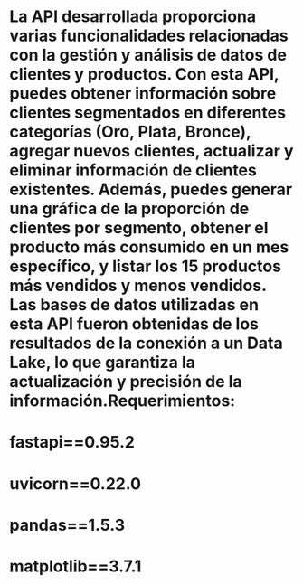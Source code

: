 # La API desarrollada proporciona varias funcionalidades relacionadas con la gestión y análisis de datos de clientes y productos. Con esta API, puedes obtener información sobre clientes segmentados en diferentes categorías (Oro, Plata, Bronce), agregar nuevos clientes, actualizar y eliminar información de clientes existentes. Además, puedes generar una gráfica de la proporción de clientes por segmento, obtener el producto más consumido en un mes específico, y listar los 15 productos más vendidos y menos vendidos. Las bases de datos utilizadas en esta API fueron obtenidas de los resultados de la conexión a un Data Lake, lo que garantiza la actualización y precisión de la información.Requerimientos: 
# fastapi==0.95.2
# uvicorn==0.22.0
# pandas==1.5.3
# matplotlib==3.7.1
